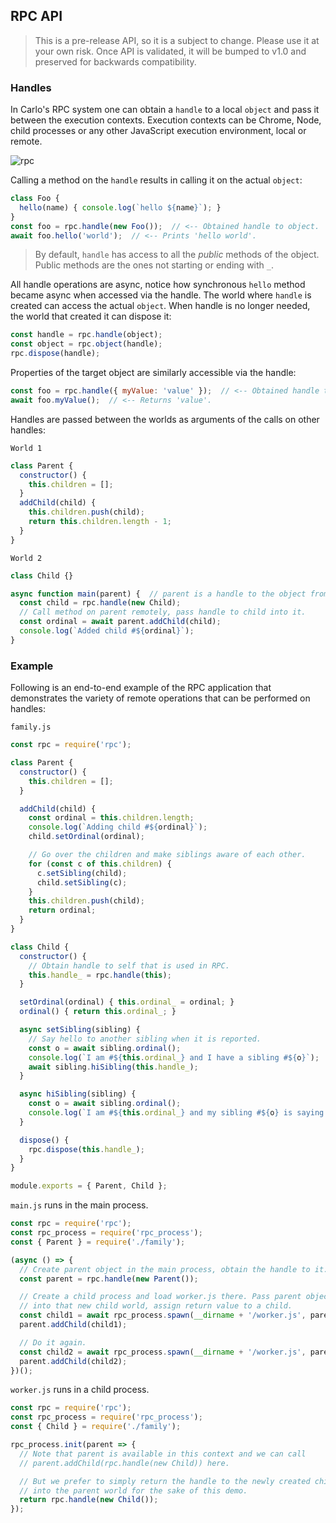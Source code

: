 ## RPC API

> This is a pre-release API, so it is a subject to change. Please use it at your own risk. Once API is validated, it will be bumped to v1.0 and preserved for backwards compatibility.

### Handles

In Carlo's RPC system one can obtain a `handle` to a local `object` and pass it between the execution
contexts. Execution contexts can be Chrome, Node, child processes or any other JavaScript
execution environment, local or remote.

![rpc](https://user-images.githubusercontent.com/883973/48327354-0d6f1f00-e5f3-11e8-99dc-fef5f4ad53dc.png)

Calling a method on the `handle` results in calling it on the actual `object`:

```js
class Foo {
  hello(name) { console.log(`hello ${name}`); }
}
const foo = rpc.handle(new Foo());  // <-- Obtained handle to object.
await foo.hello('world');  // <-- Prints 'hello world'.
```

> By default, `handle` has access to all the *public* methods of the object.
Public methods are the ones not starting or ending with `_`.

All handle operations are async, notice how synchronous `hello` method became async when accessed
via the handle. The world where `handle` is created can access the actual `object`. When handle is no longer needed, the world that created it can dispose it:

```js
const handle = rpc.handle(object);
const object = rpc.object(handle);
rpc.dispose(handle);
```

Properties of the target object are similarly accessible via the handle:

```js
const foo = rpc.handle({ myValue: 'value' });  // <-- Obtained handle to object.
await foo.myValue();  // <-- Returns 'value'.
```

Handles are passed between the worlds as arguments of the calls on other handles:

`World 1`
```js
class Parent {
  constructor() {
    this.children = [];
  }
  addChild(child) {
    this.children.push(child);
    return this.children.length - 1;
  }
}
```

`World 2`
```js
class Child {}

async function main(parent) {  // parent is a handle to the object from World 1.
  const child = rpc.handle(new Child);
  // Call method on parent remotely, pass handle to child into it.
  const ordinal = await parent.addChild(child);
  console.log(`Added child #${ordinal}`);
}
```

### Example
Following is an end-to-end example of the RPC application that demonstrates the variety of remote
operations that can be performed on handles:

`family.js`

```js
const rpc = require('rpc');

class Parent {
  constructor() {
    this.children = [];
  }

  addChild(child) {
    const ordinal = this.children.length;
    console.log(`Adding child #${ordinal}`);
    child.setOrdinal(ordinal);

    // Go over the children and make siblings aware of each other.
    for (const c of this.children) {
      c.setSibling(child);
      child.setSibling(c);
    }
    this.children.push(child);
    return ordinal;
  }
}

class Child {
  constructor() {
    // Obtain handle to self that is used in RPC.
    this.handle_ = rpc.handle(this);
  }

  setOrdinal(ordinal) { this.ordinal_ = ordinal; }
  ordinal() { return this.ordinal_; }

  async setSibling(sibling) {
    // Say hello to another sibling when it is reported.
    const o = await sibling.ordinal();
    console.log(`I am #${this.ordinal_} and I have a sibling #${o}`);
    await sibling.hiSibling(this.handle_);
  }

  async hiSibling(sibling) {
    const o = await sibling.ordinal();
    console.log(`I am #${this.ordinal_} and my sibling #${o} is saying hello`);
  }

  dispose() {
    rpc.dispose(this.handle_);
  }
}

module.exports = { Parent, Child };
```

`main.js` runs in the main process.
```js
const rpc = require('rpc');
const rpc_process = require('rpc_process');
const { Parent } = require('./family');

(async () => {
  // Create parent object in the main process, obtain the handle to it.
  const parent = rpc.handle(new Parent());

  // Create a child process and load worker.js there. Pass parent object
  // into that new child world, assign return value to a child.
  const child1 = await rpc_process.spawn(__dirname + '/worker.js', parent);
  parent.addChild(child1);

  // Do it again.
  const child2 = await rpc_process.spawn(__dirname + '/worker.js', parent);
  parent.addChild(child2);
})();
```

`worker.js` runs in a child process.
```js
const rpc = require('rpc');
const rpc_process = require('rpc_process');
const { Child } = require('./family');

rpc_process.init(parent => {
  // Note that parent is available in this context and we can call
  // parent.addChild(rpc.handle(new Child)) here.

  // But we prefer to simply return the handle to the newly created child
  // into the parent world for the sake of this demo.
  return rpc.handle(new Child());
});
```
